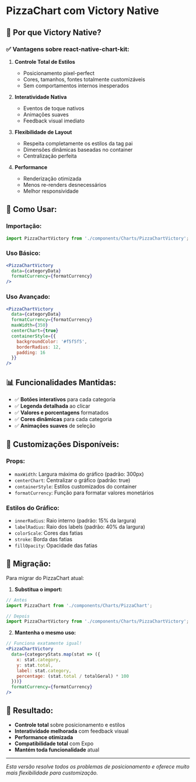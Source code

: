 # PizzaChart com Victory Native

## 🎯 Por que Victory Native?

### ✅ **Vantagens sobre react-native-chart-kit:**

1. **Controle Total de Estilos**
   - Posicionamento pixel-perfect
   - Cores, tamanhos, fontes totalmente customizáveis
   - Sem comportamentos internos inesperados

2. **Interatividade Nativa**
   - Eventos de toque nativos
   - Animações suaves
   - Feedback visual imediato

3. **Flexibilidade de Layout**
   - Respeita completamente os estilos da tag pai
   - Dimensões dinâmicas baseadas no container
   - Centralização perfeita

4. **Performance**
   - Renderização otimizada
   - Menos re-renders desnecessários
   - Melhor responsividade

## 🚀 **Como Usar:**

### Importação:
```jsx
import PizzaChartVictory from './components/Charts/PizzaChartVictory';
```

### Uso Básico:
```jsx
<PizzaChartVictory 
  data={categoryData} 
  formatCurrency={formatCurrency}
/>
```

### Uso Avançado:
```jsx
<PizzaChartVictory 
  data={categoryData}
  formatCurrency={formatCurrency}
  maxWidth={350}
  centerChart={true}
  containerStyle={{ 
    backgroundColor: '#f5f5f5',
    borderRadius: 12,
    padding: 16
  }}
/>
```

## 📊 **Funcionalidades Mantidas:**

- ✅ **Botões interativos** para cada categoria
- ✅ **Legenda detalhada** ao clicar
- ✅ **Valores e porcentagens** formatados
- ✅ **Cores dinâmicas** para cada categoria
- ✅ **Animações suaves** de seleção

## 🎨 **Customizações Disponíveis:**

### Props:
- `maxWidth`: Largura máxima do gráfico (padrão: 300px)
- `centerChart`: Centralizar o gráfico (padrão: true)
- `containerStyle`: Estilos customizados do container
- `formatCurrency`: Função para formatar valores monetários

### Estilos do Gráfico:
- `innerRadius`: Raio interno (padrão: 15% da largura)
- `labelRadius`: Raio dos labels (padrão: 40% da largura)
- `colorScale`: Cores das fatias
- `stroke`: Borda das fatias
- `fillOpacity`: Opacidade das fatias

## 🔄 **Migração:**

Para migrar do PizzaChart atual:

1. **Substitua o import:**
```jsx
// Antes
import PizzaChart from './components/Charts/PizzaChart';

// Depois
import PizzaChartVictory from './components/Charts/PizzaChartVictory';
```

2. **Mantenha o mesmo uso:**
```jsx
// Funciona exatamente igual!
<PizzaChartVictory 
  data={categoryStats.map(stat => ({
    x: stat.category,
    y: stat.total,
    label: stat.category,
    percentage: (stat.total / totalGeral) * 100
  }))}
  formatCurrency={formatCurrency}
/>
```

## 🎯 **Resultado:**

- **Controle total** sobre posicionamento e estilos
- **Interatividade melhorada** com feedback visual
- **Performance otimizada**
- **Compatibilidade total** com Expo
- **Mantém toda funcionalidade** atual

---
*Esta versão resolve todos os problemas de posicionamento e oferece muito mais flexibilidade para customização.* 
